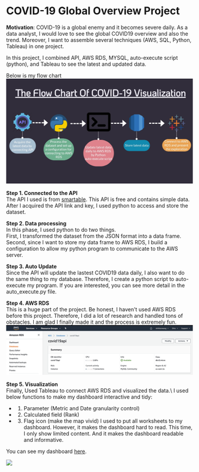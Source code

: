 # COVID-19 Global Overview Project
__Motivation__: COVID-19 is a global enemy and it becomes severe daily. As a data analyst, I would love to see the global COVID19 overview and also the trend. Moreover, I want to assemble several techniques (AWS, SQL, Python, Tableau) in one project.

In this project, I combined API, AWS RDS, MYSQL, auto-execute script (python), and Tableau to see the latest and updated data.

Below is my flow chart
<img src = "Covid-flow-chart.jpg" width='900' heigh='600'>

__Step 1. Connected to the API__\
The API I used is from [smartable](https://developer.smartable.ai/api-details#api=coronavirus&operation=news). This API is free and contains simple data. After I acquired the API link and key, I used python to access and store the dataset.

__Step 2. Data processing__\
In this phase, I used python to do two things.\
First, I transformed the dataset from the JSON format into a data frame.\
Second, since I want to store my data frame to AWS RDS, I build a configuration to allow my python program to communicate to the AWS server.

__Step 3. Auto Update__\
Since the API will update the lastest COVID19 data daily, I also want to do the same thing to my database. Therefore, I create a python script to auto-execute my program. If you are interested, you can see more detail in the auto_execute.py file.

__Step 4. AWS RDS__\
This is a huge part of the project. Be honest, I haven't used AWS RDS before this project. Therefore, I did a lot of research and handled tons of obstacles. I am glad I finally made it and the process is extremely fun. 
<img src = "aws pic.png" width='900' heigh='600'>

__Step 5. Visualization__\
Finally, Used Tableau to connect AWS RDS and visualized the data.\ 
I used below functions to make my dashboard interactive and tidy:
* 1. Parameter (Metric and Date granularity control)
* 2. Calculated field (Rank)
* 3. Flag icon (make the map vivid)
I used to put all worksheets to my dashboard. However, it makes the dashboard hard to read. This time, I only show limited content. And it makes the dashboard readable and informative.

You can see my dashboard [here](https://public.tableau.com/views/Covid19GlobalOverview/COVID-19WorldwideDashboard?:language=en&:display_count=y&publish=yes&:origin=viz_share_link).

<div class='tableauPlaceholder' id='viz1594931265589' style='position: relative'><noscript><a href='#'><img alt=' ' src='https:&#47;&#47;public.tableau.com&#47;static&#47;images&#47;Co&#47;Covid19GlobalOverview&#47;COVID-19WorldwideDashboard&#47;1_rss.png' style='border: none' /></a></noscript><object class='tableauViz'  style='display:none;'><param name='host_url' value='https%3A%2F%2Fpublic.tableau.com%2F' /> <param name='embed_code_version' value='3' /> <param name='site_root' value='' /><param name='name' value='Covid19GlobalOverview&#47;COVID-19WorldwideDashboard' /><param name='tabs' value='no' /><param name='toolbar' value='yes' /><param name='static_image' value='https:&#47;&#47;public.tableau.com&#47;static&#47;images&#47;Co&#47;Covid19GlobalOverview&#47;COVID-19WorldwideDashboard&#47;1.png' /> <param name='animate_transition' value='yes' /><param name='display_static_image' value='yes' /><param name='display_spinner' value='yes' /><param name='display_overlay' value='yes' /><param name='display_count' value='yes' /><param name='language' value='en' /><param name='filter' value='publish=yes' /></object></div>
